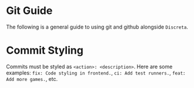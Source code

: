 # Git Guide
The following is a general guide to using git and github alongside `Discreta`.

# Commit Styling
Commits must be styled as `<action>: <description>`. Here are some examples: `fix: Code styling in frontend.`, `ci: Add test runners.`, `feat: Add more games.`, etc.